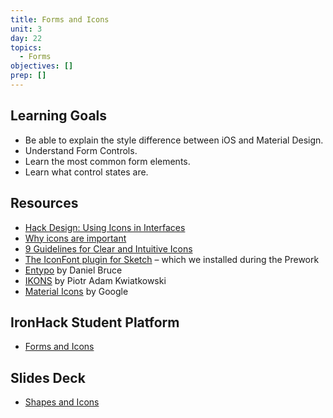 ```yaml
---
title: Forms and Icons
unit: 3
day: 22
topics:
  - Forms
objectives: []
prep: []
---
```

## Learning Goals
- Be able to explain the style difference between iOS and Material Design.
- Understand Form Controls.
- Learn the most common form elements.
- Learn what control states are.

## Resources
- [Hack Design: Using Icons in Interfaces](https://hackdesign.org/lessons/24)
- [Why icons are important](https://medium.com/@Claromentis/why-icons-are-important-29dd86ac45d0)
- [9 Guidelines for Clear and Intuitive Icons](http://uxmovement.com/buttons/9-guidelines-for-clear-and-intuitive-icons/)
- [The IconFont plugin for Sketch](https://github.com/keremciu/sketch-iconfont) – which we installed during the Prework
- [Entypo](http://www.entypo.com/) by Daniel Bruce
- [IKONS](http://ikons.piotrkwiatkowski.co.uk/) by Piotr Adam Kwiatkowski
- [Material Icons](https://material.io/tools/icons/?style=baseline) by Google

## IronHack Student Platform
- [Forms and Icons](http://learn.ironhack.com/#/learning_unit/7089)

## Slides Deck
- [Shapes and Icons](https://drive.google.com/open?id=1EJ4kE5ZL7ues4yb82D6evlO43AzSZ-60lGZOje-QAzw)
